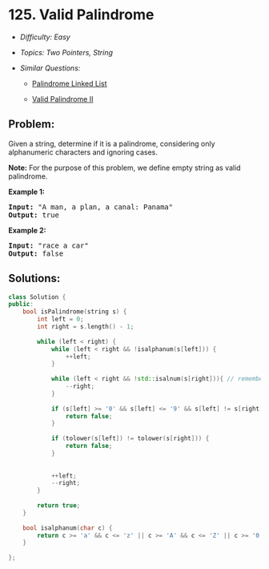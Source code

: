 # 125. Valid Palindrome

* *Difficulty: Easy*

* *Topics: Two Pointers, String*

* *Similar Questions:*

  * [Palindrome Linked List](palindrome-linked-list.md)

  * [Valid Palindrome II](valid-palindrome-ii.md)

## Problem:

<p>Given a string, determine if it is a palindrome, considering only alphanumeric characters and ignoring cases.</p>

<p><strong>Note:</strong>&nbsp;For the purpose of this problem, we define empty string as valid palindrome.</p>

<p><strong>Example 1:</strong></p>

<pre>
<strong>Input:</strong> &quot;A man, a plan, a canal: Panama&quot;
<strong>Output:</strong> true
</pre>

<p><strong>Example 2:</strong></p>

<pre>
<strong>Input:</strong> &quot;race a car&quot;
<strong>Output:</strong> false
</pre>

## Solutions:

```c++
class Solution {
public:
    bool isPalindrome(string s) {
        int left = 0;
        int right = s.length() - 1;
    
        while (left < right) {
            while (left < right && !isalphanum(s[left])) {
                ++left;
            }
        
            while (left < right && !std::isalnum(s[right])){ // remember the name of the funciton
                --right;
            }
            
            if (s[left] >= '0' && s[left] <= '9' && s[left] != s[right]) {
                return false;
            }
            
            if (tolower(s[left]) != tolower(s[right])) {
                return false;
            }
            
            
            ++left;
            --right;
        }
        
        return true;
    }
    
    bool isalphanum(char c) {
        return c >= 'a' && c <= 'z' || c >= 'A' && c <= 'Z' || c >= '0' && c <= '9';
    }
    
};
```
